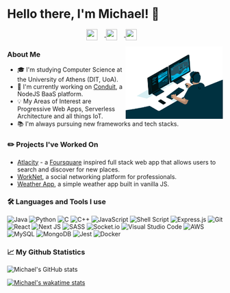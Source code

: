 # Hello there, I'm Michael! :wave:

<p align='center'>
<a href='https://twitter.com/michael_vks' target='_blank'> <img align='center' height="26" style='margin-right: 16px;' width="26" style='margin-right: 16px;'  src="https://cdn.jsdelivr.net/npm/simple-icons@v5/icons/twitter.svg" />
</a>
<a href='https://www.linkedin.com/in/michaelvolakis/' target='_blank'><img align='center' height="26" style='margin-right: 16px;' width="26" style='margin-right: 16px;'  src="https://cdn.jsdelivr.net/npm/simple-icons@v5/icons/linkedin.svg" /> </a>
<a href='mailto:mivolakis@gmail.com' target='_blank'><img align='center' height="26"  width="26" style='margin-right: 16px;'  src="https://cdn.jsdelivr.net/npm/simple-icons@v5/icons/minutemailer.svg" /> </a>
 </p>
<p float="right">
 <img align='right' style='display: inline; !important' width="45%"  src='media/coding_animation.gif' alt='Coding Animation'  />


### About Me

-   :mortar_board: I'm studying Computer Science at the University of Athens (DIT, UoA).
-   :seedling: I'm currently working on [Conduit](https://github.com/ConduitPlatform/Conduit), a NodeJS BaaS platform.
-   :bulb: My Areas of Interest are Progressive Web Apps, Serverless Architecture and all things IoT.
-   :books: I'm always pursuing new frameworks and tech stacks.
</p>

### :pencil2: Projects I've Worked On

- [Atlacity](https://atlacity.vercel.app) - a [Foursquare](https://foursquare.com/city-guide) inspired full stack web app that allows users to search and discover for new places.
- [WorkNet](https://michaelvol-worknet.herokuapp.com), a social networking platform for professionals.
- [Weather App](https://github.com/Michael-Vol/WeatherApp), a simple weather app built in vanilla JS.
  


###  :hammer_and_wrench: Languages and Tools I use  
![Java](https://img.shields.io/badge/java-%23ED8B00.svg?style=for-the-badge&logo=java&logoColor=white)
![Python](https://img.shields.io/badge/python-3670A0?style=for-the-badge&logo=python&logoColor=ffdd54)
![C](https://img.shields.io/badge/c-%2300599C.svg?style=for-the-badge&logo=c&logoColor=white)
![C++](https://img.shields.io/badge/c++-%2300599C.svg?style=for-the-badge&logo=c%2B%2B&logoColor=white)
![JavaScript](https://img.shields.io/badge/javascript-%23323330.svg?style=for-the-badge&logo=javascript&logoColor=%23F7DF1E)
![Shell Script](https://img.shields.io/badge/shell_script-%23121011.svg?style=for-the-badge&logo=gnu-bash&logoColor=white)
![Express.js](https://img.shields.io/badge/express.js-%23404d59.svg?style=for-the-badge&logo=express&logoColor=%2361DAFB)
![Git](https://img.shields.io/badge/git-%23F05033.svg?style=for-the-badge&logo=git&logoColor=white)
![React](https://img.shields.io/badge/react-%2320232a.svg?style=for-the-badge&logo=react&logoColor=%2361DAFB)
![Next JS](https://img.shields.io/badge/Next-black?style=for-the-badge&logo=next.js&logoColor=white)
![SASS](https://img.shields.io/badge/SASS-hotpink.svg?style=for-the-badge&logo=SASS&logoColor=white)
![Socket.io](https://img.shields.io/badge/Socket.io-black?style=for-the-badge&logo=socket.io&badgeColor=010101)
![Visual Studio Code](https://img.shields.io/badge/Visual%20Studio%20Code-0078d7.svg?style=for-the-badge&logo=visual-studio-code&logoColor=white)
![AWS](https://img.shields.io/badge/AWS-%23FF9900.svg?style=for-the-badge&logo=amazon-aws&logoColor=white)
![MySQL](https://img.shields.io/badge/mysql-%2300f.svg?style=for-the-badge&logo=mysql&logoColor=white)
![MongoDB](https://img.shields.io/badge/MongoDB-%234ea94b.svg?style=for-the-badge&logo=mongodb&logoColor=white)
![Jest](https://img.shields.io/badge/-jest-%23C21325?style=for-the-badge&logo=jest&logoColor=white)
![Docker](https://img.shields.io/badge/docker-%230db7ed.svg?style=for-the-badge&logo=docker&logoColor=white)



### :chart_with_upwards_trend: My Github Statistics
![Michael's GitHub stats](https://github-readme-stats.vercel.app/api?username=Michael-Vol&show_icons=true&hide_title=true&include_all_commits=true&count_private=true&theme=github_dark)

[![Michael's wakatime stats](https://github-readme-stats.vercel.app/api/wakatime?username=michaelvol&theme=github_dark)](https://github.com/anuraghazra/github-readme-stats)
